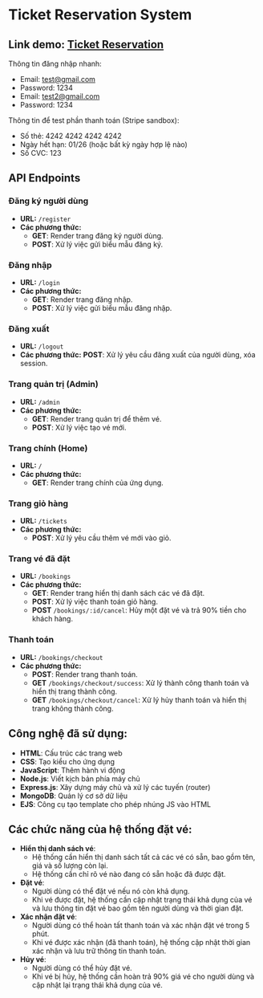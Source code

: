 # Ticket Reservation System

## Link demo: [Ticket Reservation](https://web-ticket-reservation-system.onrender.com)
Thông tin đăng nhập nhanh:
- Email: test@gmail.com
- Password: 1234
- Email: test2@gmail.com
- Password: 1234

Thông tin để test phần thanh toán (Stripe sandbox):
- Số thẻ: 4242 4242 4242 4242
- Ngày hết hạn: 01/26 (hoặc bất kỳ ngày hợp lệ nào)
- Số CVC: 123


## API Endpoints
### **Đăng ký người dùng**
- **URL:** `/register`
- **Các phương thức:**
  - **GET**: Render trang đăng ký người dùng.
  - **POST**: Xử lý việc gửi biểu mẫu đăng ký.

### **Đăng nhập**
- **URL:** `/login`
- **Các phương thức:**
  - **GET**: Render trang đăng nhập.
  - **POST**: Xử lý việc gửi biểu mẫu đăng nhập.

### **Đăng xuất**
- **URL:** `/logout`
- **Các phương thức:** **POST**: Xử lý yêu cầu đăng xuất của người dùng, xóa session.

### **Trang quản trị (Admin)**
- **URL:** `/admin`
- **Các phương thức:**
  - **GET**: Render trang quản trị để thêm vé.
  - **POST**: Xử lý việc tạo vé mới.

### **Trang chính (Home)**
- **URL:** `/`
- **Các phương thức:**
  - **GET**: Render trang chính của ứng dụng.

### **Trang giỏ hàng**
- **URL:** `/tickets`
- **Các phương thức:**
  - **POST**: Xử lý yêu cầu thêm vé mới vào giỏ.

### **Trang vé đã đặt**
- **URL:** `/bookings`
- **Các phương thức:**
  - **GET**: Render trang hiển thị danh sách các vé đã đặt.
  - **POST**: Xử lý việc thanh toán giỏ hàng.
  - **POST** `/bookings/:id/cancel`: Hủy một đặt vé và trả 90% tiền cho khách hàng.

### **Thanh toán**
- **URL:** `/bookings/checkout`
- **Các phương thức:**
  - **POST**: Render trang thanh toán.
  - **GET** `/bookings/checkout/success`: Xử lý thành công thanh toán và hiển thị trang thành công.
  - **GET** `/bookings/checkout/cancel`: Xử lý hủy thanh toán và hiển thị trang không thành công.
    

## Công nghệ đã sử dụng:
- **HTML**: Cấu trúc các trang web
- **CSS**: Tạo kiểu cho ứng dụng
- **JavaScript**: Thêm hành vi động
- **Node.js**: Viết kịch bản phía máy chủ
- **Express.js**: Xây dựng máy chủ và xử lý các tuyến (router)
- **MongoDB**: Quản lý cơ sở dữ liệu
- **EJS**: Công cụ tạo template cho phép nhúng JS vào HTML

## Các chức năng của hệ thống đặt vé:
- **Hiển thị danh sách vé**:
  - Hệ thống cần hiển thị danh sách tất cả các vé có sẵn, bao gồm tên, giá và số lượng còn lại.
  - Hệ thống cần chỉ rõ vé nào đang có sẵn hoặc đã được đặt.
- **Đặt vé**:
  - Người dùng có thể đặt vé nếu nó còn khả dụng.
  - Khi vé được đặt, hệ thống cần cập nhật trạng thái khả dụng của vé và lưu thông tin đặt vé bao gồm tên người dùng và thời gian đặt.
- **Xác nhận đặt vé**:
  - Người dùng có thể hoàn tất thanh toán và xác nhận đặt vé trong 5 phút.
  - Khi vé được xác nhận (đã thanh toán), hệ thống cập nhật thời gian xác nhận và lưu trữ thông tin thanh toán.
- **Hủy vé**:
  - Người dùng có thể hủy đặt vé.
  - Khi vé bị hủy, hệ thống cần hoàn trả 90% giá vé cho người dùng và cập nhật lại trạng thái khả dụng của vé.
